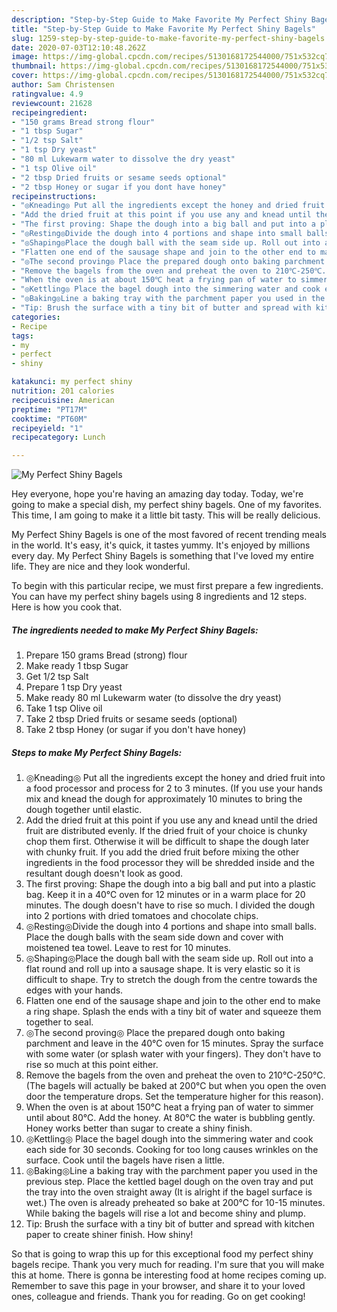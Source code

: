 ```yaml
---
description: "Step-by-Step Guide to Make Favorite My Perfect Shiny Bagels"
title: "Step-by-Step Guide to Make Favorite My Perfect Shiny Bagels"
slug: 1259-step-by-step-guide-to-make-favorite-my-perfect-shiny-bagels
date: 2020-07-03T12:10:48.262Z
image: https://img-global.cpcdn.com/recipes/5130168172544000/751x532cq70/my-perfect-shiny-bagels-recipe-main-photo.jpg
thumbnail: https://img-global.cpcdn.com/recipes/5130168172544000/751x532cq70/my-perfect-shiny-bagels-recipe-main-photo.jpg
cover: https://img-global.cpcdn.com/recipes/5130168172544000/751x532cq70/my-perfect-shiny-bagels-recipe-main-photo.jpg
author: Sam Christensen
ratingvalue: 4.9
reviewcount: 21628
recipeingredient:
- "150 grams Bread strong flour"
- "1 tbsp Sugar"
- "1/2 tsp Salt"
- "1 tsp Dry yeast"
- "80 ml Lukewarm water to dissolve the dry yeast"
- "1 tsp Olive oil"
- "2 tbsp Dried fruits or sesame seeds optional"
- "2 tbsp Honey or sugar if you dont have honey"
recipeinstructions:
- "◎Kneading◎ Put all the ingredients except the honey and dried fruit into a food processor and process for 2 to 3 minutes. (If you use your hands mix and knead the dough for approximately 10 minutes to bring the dough together until elastic."
- "Add the dried fruit at this point if you use any and knead until the dried fruit are distributed evenly.  If the dried fruit of your choice is chunky chop them first. Otherwise it will be difficult to shape the dough later with chunky fruit. If you add the dried fruit before mixing the other ingredients in the food processor they will be shredded inside and the resultant dough doesn&#39;t look as good."
- "The first proving: Shape the dough into a big ball and put into a plastic bag. Keep it in a 40℃ oven for 12 minutes or in a warm place for 20 minutes. The dough doesn&#39;t have to rise so much. I divided the dough into 2 portions with dried tomatoes and chocolate chips."
- "◎Resting◎Divide the dough into 4 portions and shape into small balls. Place the dough balls with the seam side down and cover with moistened tea towel. Leave to rest for 10 minutes."
- "◎Shaping◎Place the dough ball with the seam side up. Roll out into a flat round and roll up into a sausage shape. It is very elastic so it is difficult to shape. Try to stretch the dough from the centre towards the edges with your hands."
- "Flatten one end of the sausage shape and join to the other end to make a ring shape. Splash the ends with a tiny bit of water and squeeze them together to seal."
- "◎The second proving◎ Place the prepared dough onto baking parchment and leave in the 40℃ oven for 15 minutes. Spray the surface with some water (or splash water with your fingers). They don&#39;t have to rise so much at this point either."
- "Remove the bagels from the oven and preheat the oven to 210℃-250℃. (The bagels will actually be baked at 200℃ but when you open the oven door the temperature drops. Set the temperature higher for this reason)."
- "When the oven is at about 150℃ heat a frying pan of water to simmer until about 80℃. Add the honey. At 80℃ the water is bubbling gently. Honey works better than sugar to create a shiny finish."
- "◎Kettling◎ Place the bagel dough into the simmering water and cook each side for 30 seconds. Cooking for too long causes wrinkles on the surface. Cook until the bagels have risen a little."
- "◎Baking◎Line a baking tray with the parchment paper you used in the previous step. Place the kettled bagel dough on the oven tray and put the tray into the oven straight away (It is alright if the bagel surface is wet.) The oven is already preheated so bake at 200℃ for 10-15 minutes. While baking the bagels will rise a lot and become shiny and plump."
- "Tip: Brush the surface with a tiny bit of butter and spread with kitchen paper to create shiner finish. How shiny!"
categories:
- Recipe
tags:
- my
- perfect
- shiny

katakunci: my perfect shiny 
nutrition: 201 calories
recipecuisine: American
preptime: "PT17M"
cooktime: "PT60M"
recipeyield: "1"
recipecategory: Lunch

---
```



![My Perfect Shiny Bagels](https://img-global.cpcdn.com/recipes/5130168172544000/751x532cq70/my-perfect-shiny-bagels-recipe-main-photo.jpg)

Hey everyone, hope you're having an amazing day today. Today, we're going to make a special dish, my perfect shiny bagels. One of my favorites. This time, I am going to make it a little bit tasty. This will be really delicious.

My Perfect Shiny Bagels is one of the most favored of recent trending meals in the world. It's easy, it's quick, it tastes yummy. It's enjoyed by millions every day. My Perfect Shiny Bagels is something that I've loved my entire life. They are nice and they look wonderful.




To begin with this particular recipe, we must first prepare a few ingredients. You can have my perfect shiny bagels using 8 ingredients and 12 steps. Here is how you cook that.

<!--inarticleads1-->

##### The ingredients needed to make My Perfect Shiny Bagels:

1. Prepare 150 grams Bread (strong) flour
1. Make ready 1 tbsp Sugar
1. Get 1/2 tsp Salt
1. Prepare 1 tsp Dry yeast
1. Make ready 80 ml Lukewarm water (to dissolve the dry yeast)
1. Take 1 tsp Olive oil
1. Take 2 tbsp Dried fruits or sesame seeds (optional)
1. Take 2 tbsp Honey (or sugar if you don&#39;t have honey)




<!--inarticleads2-->

##### Steps to make My Perfect Shiny Bagels:

1. ◎Kneading◎ Put all the ingredients except the honey and dried fruit into a food processor and process for 2 to 3 minutes. (If you use your hands mix and knead the dough for approximately 10 minutes to bring the dough together until elastic.
1. Add the dried fruit at this point if you use any and knead until the dried fruit are distributed evenly.  If the dried fruit of your choice is chunky chop them first. Otherwise it will be difficult to shape the dough later with chunky fruit. If you add the dried fruit before mixing the other ingredients in the food processor they will be shredded inside and the resultant dough doesn&#39;t look as good.
1. The first proving: Shape the dough into a big ball and put into a plastic bag. Keep it in a 40℃ oven for 12 minutes or in a warm place for 20 minutes. The dough doesn&#39;t have to rise so much. I divided the dough into 2 portions with dried tomatoes and chocolate chips.
1. ◎Resting◎Divide the dough into 4 portions and shape into small balls. Place the dough balls with the seam side down and cover with moistened tea towel. Leave to rest for 10 minutes.
1. ◎Shaping◎Place the dough ball with the seam side up. Roll out into a flat round and roll up into a sausage shape. It is very elastic so it is difficult to shape. Try to stretch the dough from the centre towards the edges with your hands.
1. Flatten one end of the sausage shape and join to the other end to make a ring shape. Splash the ends with a tiny bit of water and squeeze them together to seal.
1. ◎The second proving◎ Place the prepared dough onto baking parchment and leave in the 40℃ oven for 15 minutes. Spray the surface with some water (or splash water with your fingers). They don&#39;t have to rise so much at this point either.
1. Remove the bagels from the oven and preheat the oven to 210℃-250℃. (The bagels will actually be baked at 200℃ but when you open the oven door the temperature drops. Set the temperature higher for this reason).
1. When the oven is at about 150℃ heat a frying pan of water to simmer until about 80℃. Add the honey. At 80℃ the water is bubbling gently. Honey works better than sugar to create a shiny finish.
1. ◎Kettling◎ Place the bagel dough into the simmering water and cook each side for 30 seconds. Cooking for too long causes wrinkles on the surface. Cook until the bagels have risen a little.
1. ◎Baking◎Line a baking tray with the parchment paper you used in the previous step. Place the kettled bagel dough on the oven tray and put the tray into the oven straight away (It is alright if the bagel surface is wet.) The oven is already preheated so bake at 200℃ for 10-15 minutes. While baking the bagels will rise a lot and become shiny and plump.
1. Tip: Brush the surface with a tiny bit of butter and spread with kitchen paper to create shiner finish. How shiny!




So that is going to wrap this up for this exceptional food my perfect shiny bagels recipe. Thank you very much for reading. I'm sure that you will make this at home. There is gonna be interesting food at home recipes coming up. Remember to save this page in your browser, and share it to your loved ones, colleague and friends. Thank you for reading. Go on get cooking!
